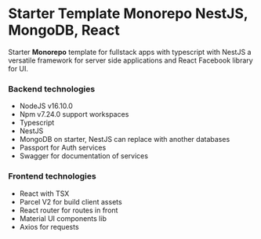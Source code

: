 # Starter Template Monorepo NestJS, MongoDB, React
Starter **Monorepo** template for fullstack apps with typescript with NestJS a versatile framework for server side applications and React Facebook library for UI.
### Backend technologies
- NodeJS v16.10.0
- Npm v7.24.0 support workspaces
- Typescript
- NestJS
- MongoDB on starter, NestJS can replace with another databases
- Passport for Auth services
- Swagger for documentation of services
### Frontend technologies
- React with TSX
- Parcel V2 for build client assets
- React router for routes in front
- Material UI components lib
- Axios for requests

